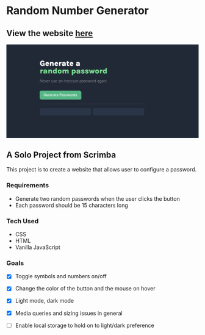 # Random Number Generator

## View the website [here](https://ashsass-random-password.netlify.app/)
![Screenshot of the random password generator website.](./img/Random%20Password%20Generator.png)

## A Solo Project from Scrimba
This project is to create a website that allows user to configure a password.

### Requirements
- Generate two random passwords when the user clicks the button
- Each password should be 15 characters long 

### Tech Used
- CSS
- HTML
- Vanilla JavaScript

### Goals
- [x] Toggle symbols and numbers on/off
- [x] Change the color of the button and the mouse on hover 
- [x] Light mode, dark mode
- [x] Media queries and sizing issues in general
- [ ] Enable local storage to hold on to light/dark preference
 
